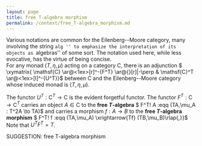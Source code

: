 ```yaml
---
layout: page
title: free T-algebra morphism
permalink: /context/free_T-algebra_morphism.md
---
```

Various notations are common for the Eilenberg--Moore category, many involving the string ``alg '' to emphasize the interpretation of its objects as ``algebras'' of some sort. The notation used here, while less evocative, has the virtue of being concise.
\
 For any  monad $(T,\eta,\mu)$ acting on a category $\mathsf{C}$, there is an adjunction
$ \xymatrix{ \mathsf{C} \ar@<1ex>[r]^-{F^T} \ar@{}[r]|-\perp & \mathsf{C}^T \ar@<1ex>[l]^-{U^T}}$ between $\mathsf{C}$ and the Eilenberg--Moore category whose induced monad is $(T,\eta,\mu)$.


The functor $U^T : \mathsf{C}^T \to \mathsf{C}$ is the evident forgetful functor.  The functor $F^T : \mathsf{C} \to \mathsf{C}^T$ carries an object $A \in \mathsf{C}$ to the **free $T$-algebra** $ F^T\! A :eqq (TA,\mu_A : T^2A \to TA)$ and carries a morphism $f : A \to B$ to the **free $T$-algebra morphism** $ F^T\! f :eqq  (TA,\mu_A) \xrightarrow{Tf} (TB,\mu_B)\rlap{,}}$ Note that $U^TF^T=T$.

SUGGESTION: free T-algebra morphism